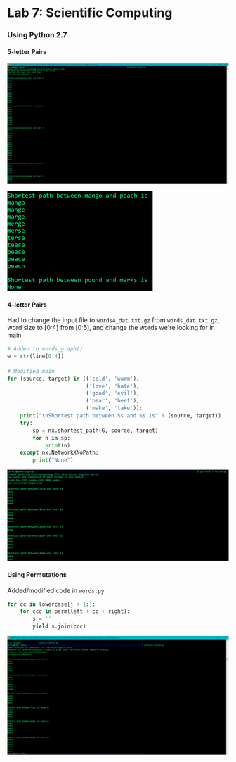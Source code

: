 # Lab 7: Scientific Computing
### Using Python 2.7

#### 5-letter Pairs

![ex1.1](ex1.PNG)

![ex1.2](ex1_2.PNG)

#### 4-letter Pairs
Had to change the input file to ```words4_dat.txt.gz``` from ```words_dat.txt.gz```, word size to [0:4] from [0:5], and change the words we're looking for in main

``` python
# Added to words_graph()
w = str(line[0:4])

# Modified main
for (source, target) in [('cold', 'warm'),
                         ('love', 'hate'),
                         ('good', 'evil'),
                         ('pear', 'beef'),
                         ('make', 'take')]:
    print("\nShortest path between %s and %s is" % (source, target))
    try:
        sp = nx.shortest_path(G, source, target)
        for n in sp:
            print(n)
    except nx.NetworkXNoPath:
        print("None")
```

![ex2](ex2.PNG)

#### Using Permutations
Added/modified code in ```words.py```

``` python
for cc in lowercase[j + 1:]:
    for ccc in perm(left + cc + right):
        s = ''
        yield s.join(ccc)
```
![perms](perms.PNG)

